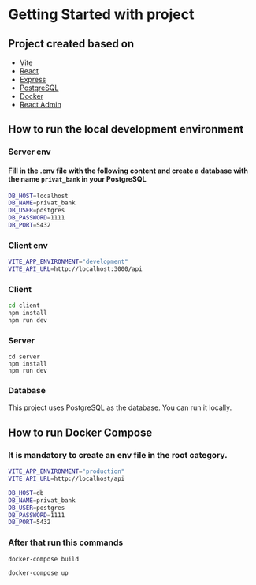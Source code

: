 # Getting Started with project
## Project created based on
- [Vite](https://vitejs.dev/)
- [React](https://reactjs.org/)
- [Express](https://expressjs.com/)
- [PostgreSQL](https://www.postgresql.org/)
- [Docker](https://www.docker.com/)
- [React Admin](https://marmelab.com/react-admin/)

## How to run the local development environment 

### Server env


#### Fill in the .env file with the following content and create a database with the name `privat_bank` in your PostgreSQL
```bash
DB_HOST=localhost
DB_NAME=privat_bank
DB_USER=postgres
DB_PASSWORD=1111
DB_PORT=5432
```

### Client env
```bash
VITE_APP_ENVIRONMENT="development"
VITE_API_URL=http://localhost:3000/api 
```

### Client
```bash
cd client
npm install
npm run dev
```

### Server
```
cd server
npm install
npm run dev
```

### Database
This project uses PostgreSQL as the database. You can run it locally.


## How to run Docker Compose

### It is mandatory to create an env file in the root category. 
```bash
VITE_APP_ENVIRONMENT="production"
VITE_API_URL=http://localhost/api

DB_HOST=db
DB_NAME=privat_bank
DB_USER=postgres
DB_PASSWORD=1111
DB_PORT=5432
```
### After that run this commands

```bash
docker-compose build

docker-compose up
```



